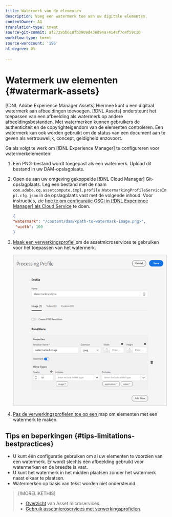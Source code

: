 ```yaml
---
title: Watermerk van de elementen
description: Voeg een watermerk toe aan uw digitale elementen.
contentOwner: AG
translation-type: tm+mt
source-git-commit: af27295b618fb3909d43ed94a74148f7c4f59c10
workflow-type: tm+mt
source-wordcount: '196'
ht-degree: 0%

---
```



# Watermerk uw elementen {#watermark-assets}

[!DNL Adobe Experience Manager Assets] Hiermee kunt u een digitaal watermerk aan afbeeldingen toevoegen. [!DNL Assets] ondersteunt het toepassen van een afbeelding als watermerk op andere afbeeldingsbestanden. Met watermerken kunnen gebruikers de authenticiteit en de copyrighteigendom van de elementen controleren. Een watermerk kan ook worden gebruikt om de status van een document aan te geven als vertrouwelijk, concept, geldigheid enzovoort.

Ga als volgt te werk om [!DNL Experience Manager] te configureren voor watermerkelementen:

1. Een PNG-bestand wordt toegepast als een watermerk. Upload dit bestand in uw DAM-opslagplaats.

1. Open de aan uw omgeving gekoppelde [!DNL Cloud Manager] Git-opslagplaats. Leg een bestand met de naam `com.adobe.cq.assetcompute.impl.profile.WatermarkingProfileServiceImpl.cfg.json` in de opslagplaats vast met de volgende inhoud. Voor instructies, zie [hoe te om configuratie OSGi in [!DNL Experience Manager] als Cloud Service](/help/implementing/deploying/configuring-osgi.md) te doen.

   ```json
   {
   "watermark": "/content/dam/<path-to-watermark-image.png>",
    "width": 100
   }
   ```

1. [Maak een verwerkingsprofiel ](/help/assets/asset-microservices-configure-and-use.md#create-custom-profile) om de assetmicroservices te gebruiken voor het toepassen van het watermerk.

   ![Middelverwerkingsprofiel om watermerk te maken](assets/watermark-processing-profile.png)

1. [Pas de verwerkingsprofielen toe op een ](/help/assets/asset-microservices-configure-and-use.md#use-profiles) map om elementen met een watermerk te maken.

## Tips en beperkingen {#tips-limitations-bestpractices}

* U kunt één configuratie gebruiken om al uw elementen te voorzien van een watermerk. Er wordt slechts één afbeelding gebruikt voor watermerken en de breedte is vast.
* U kunt het watermerk in het midden plaatsen zonder het watermerk naast elkaar te plaatsen.
* Watermerken op basis van tekst worden niet ondersteund.

>[!MORELIKETHIS]
>
>* [Overzicht](/help/assets/asset-microservices-overview.md) van Asset microservices.
>* [Gebruik assetmicroservices met verwerkingsprofielen](/help/assets/asset-microservices-configure-and-use.md).

